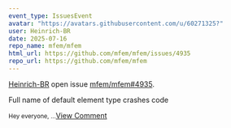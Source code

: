 ```yaml
---
event_type: IssuesEvent
avatar: "https://avatars.githubusercontent.com/u/60271325?"
user: Heinrich-BR
date: 2025-07-16
repo_name: mfem/mfem
html_url: https://github.com/mfem/mfem/issues/4935
repo_url: https://github.com/mfem/mfem
---
```


<a href='https://github.com/Heinrich-BR' target='_blank'>Heinrich-BR</a> open issue <a href='https://github.com/mfem/mfem/issues/4935' target='_blank'>mfem/mfem#4935</a>.

<p>Full name of default element type crashes code</p><small>Hey everyone, ...</small><a href='https://github.com/mfem/mfem/issues/4935' target='_blank'>View Comment</a>